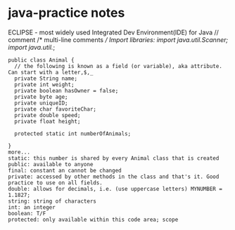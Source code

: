 # java-practice notes
ECLIPSE - most widely used Integrated Dev Environment(IDE) for Java
// comment
/* multi-line comments */
Import libraries:
import java.util.Scanner;
import java.util.*;

```
public class Animal {
  // the following is known as a field (or variable), aka attribute. Can start with a letter,$,_
  private String name;
  private int weight;
  private boolean hasOwner = false;
  private byte age;
  private uniqueID;
  private char favoriteChar;
  private double speed;
  private float height;

  protected static int numberOfAnimals;

}
more...
static: this number is shared by every Animal class that is created
public: available to anyone
final: constant an cannot be changed
private: accessed by other methods in the class and that's it. Good practice to use on all fields.
double: allows for decimals, i.e. (use uppercase letters) MYNUMBER = 1.1827;
string: string of characters
int: an integer
boolean: T/F
protected: only available within this code area; scope
```
